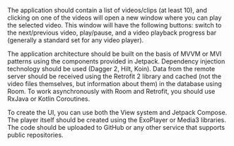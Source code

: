 The application should contain a list of videos/clips (at least 10), and clicking on one of the videos will open a new window where you can play the selected video. This window will have the following buttons: switch to the next/previous video, play/pause, and a video playback progress bar (generally a standard set for any video player).

The application architecture should be built on the basis of MVVM or MVI patterns using the components provided in Jetpack. Dependency injection technology should be used (Dagger 2, Hilt, Koin). Data from the remote server should be received using the Retrofit 2 library and cached (not the video files themselves, but information about them) in the database using Room. To work asynchronously with Room and Retrofit, you should use RxJava or Kotlin Coroutines.

To create the UI, you can use both the View system and Jetpack Compose. The player itself should be created using the ExoPlayer or Media3 libraries. The code should be uploaded to GitHub or any other service that supports public repositories.

